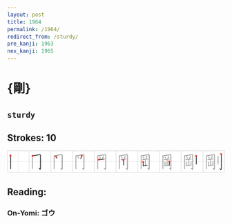 ```yaml
---
layout: post
title: 1964
permalink: /1964/
redirect_from: /sturdy/
pre_kanji: 1963
nex_kanji: 1965
---
```


# {剛}

## `sturdy`

## Strokes: 10

<div class="stroke"><img src="../images/E5899B.png" /></div>

## Reading:

### On-Yomi: ゴウ
